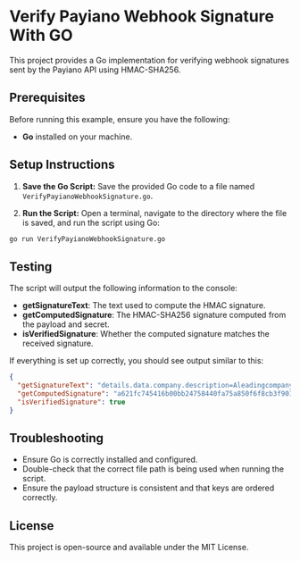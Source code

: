 # Verify Payiano Webhook Signature With GO

This project provides a Go implementation for verifying webhook signatures sent by the Payiano API using HMAC-SHA256.

## Prerequisites

Before running this example, ensure you have the following:

- **Go** installed on your machine.

## Setup Instructions

1. **Save the Go Script:**
Save the provided Go code to a file named `VerifyPayianoWebhookSignature.go`.

2. **Run the Script:**
Open a terminal, navigate to the directory where the file is saved, and run the script using Go:

```bash
go run VerifyPayianoWebhookSignature.go
```

## Testing

The script will output the following information to the console:

- **getSignatureText**: The text used to compute the HMAC signature.
- **getComputedSignature**: The HMAC-SHA256 signature computed from the payload and secret.
- **isVerifiedSignature**: Whether the computed signature matches the received signature.

If everything is set up correctly, you should see output similar to this:

```json
{
  "getSignatureText": "details.data.company.description=AleadingcompanyprovidingsolutionsforconvertinglengthyURLsintoshortones&simplifyingonlinesharing!&details.data.company.employees_count=0&details.data.company.is_active=true&details.data.company.is_approved=false&details.data.company.name=GraplyURLShortenr&details.data.company.owners.0.name=AmgadYassen&details.data.company.owners.0.percentage=51.5&details.data.company.owners.0.position=CEO&details.data.company.owners.1.name=KamalAllam&details.data.company.owners.1.percentage=48.5&details.data.company.owners.1.position=CEO&details.data.company.social_urls.facebook_url=https://facebook.com/graply&webhook_event.fired_at=1722572118554&webhook_event.id=01j3521znn3b6wderr4vbyq18n&webhook_event.type=company.created&webhook_event.version=v1&webhook_event_attempt.id=01j354j6nkwh3mdvhs6dsmswt8&webhook_event_attempt.sent_at=1722572118554",
  "getComputedSignature": "a621fc745416b00bb24758440fa75a850f6f8cb3f901217a6a9854f043ff8b70",
  "isVerifiedSignature": true
}
```

## Troubleshooting

- Ensure Go is correctly installed and configured.
- Double-check that the correct file path is being used when running the script.
- Ensure the payload structure is consistent and that keys are ordered correctly.

## License

This project is open-source and available under the MIT License.
